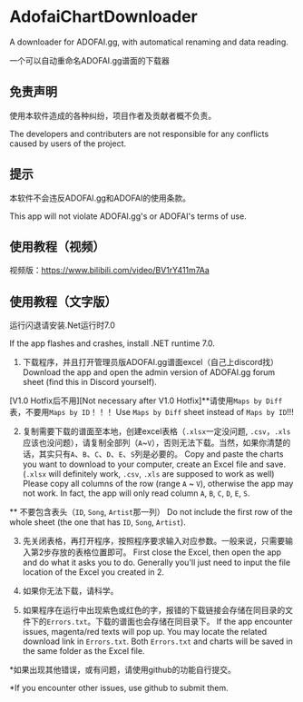 # AdofaiChartDownloader
A downloader for ADOFAI.gg, with automatical renaming and data reading.

一个可以自动重命名ADOFAI.gg谱面的下载器

## 免责声明
使用本软件造成的各种纠纷，项目作者及贡献者概不负责。

The developers and contributers are not responsible for any conflicts caused by users of the project.

## 提示
本软件不会违反ADOFAI.gg和ADOFAI的使用条款。

This app will not violate ADOFAI.gg's or ADOFAI's terms of use.

## 使用教程（视频）
视频版：https://www.bilibili.com/video/BV1rY411m7Aa

## 使用教程（文字版）

运行闪退请安装.Net运行时7.0

If the app flashes and crashes, install .NET runtime 7.0.

1. 下载程序，并且打开管理员版ADOFAI.gg谱面excel（自己上discord找） Download the app and open the admin version of ADOFAI.gg forum sheet (find this in Discord yourself).

[V1.0 Hotfix后不用][Not necessary after V1.0 Hotfix]**请使用`Maps by Diff`表，不要用`Maps by ID`！！！ Use `Maps by Diff` sheet instead of `Maps by ID`!!!

2. 复制需要下载的谱面至本地，创建excel表格（`.xlsx`一定没问题, `.csv`，`.xls`应该也没问题），请复制全部列（`A`~`V`），否则无法下载。当然，如果你清楚的话，其实只有`A`、`B`、`C`、`D`、`E`、`S`列是必要的。 Copy and paste the charts you want to download to your computer, create an Excel file and save. (`.xlsx` will definitely work, `.csv`, `.xls` are supposed to work as well) Please copy all columns of the row (range `A` ~ `V`), otherwise the app may not work. In fact, the app will only read column `A`, `B`, `C`, `D`, `E`, `S`.

** 不要包含表头（`ID`, `Song`, `Artist`那一列） Do not include the first row of the whole sheet (the one that has `ID`, `Song`, `Artist`).

3. 先关闭表格，再打开程序，按照程序要求输入对应参数。一般来说，只需要输入第2步存放的表格位置即可。 First close the Excel, then open the app and do what it asks you to do. Generally you'll just need to input the file location of the Excel you created in 2.

4. 如果你无法下载，请科学。 

5. 如果程序在运行中出现紫色或红色的字，报错的下载链接会存储在同目录的文件下的`Errors.txt`。下载的谱面也会存储在同目录下。 If the app encounter issues, magenta/red texts will pop up. You may locate the related download link in `Errors.txt`. Both `Errors.txt` and charts will be saved in the same folder as the Excel file.

*如果出现其他错误，或有问题，请使用github的功能自行提交。

*If you encounter other issues, use github to submit them.
